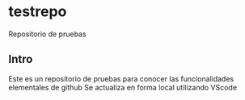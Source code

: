 # testrepo
Repositorio de pruebas

## Intro
Este es un repositorio de pruebas para conocer las funcionalidades elementales de github
Se actualiza en forma local utilizando VScode